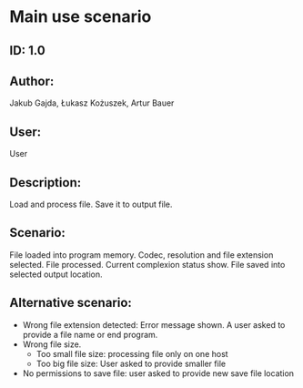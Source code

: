 # Main use scenario 
## ID: 1.0
## Author: 
Jakub Gajda, Łukasz Kożuszek, Artur Bauer
## User:
User
## Description:
Load and process file.
Save it to output file.
## Scenario: 
File loaded into program memory. Codec, resolution and file extension selected. File processed. Current complexion status show. File saved into selected output location.
## Alternative scenario:
- Wrong file extension detected: Error message shown. A user asked to provide a file name or end program.
- Wrong file size. 
    - Too small file size: processing file only on one host
    - Too big file size: User asked to provide smaller file
- No permissions to save file: user asked to provide new save file location
